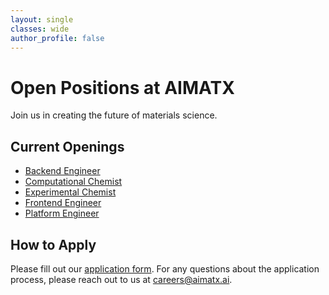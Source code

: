 ```yaml
---
layout: single
classes: wide
author_profile: false
---
```

# Open Positions at AIMATX

Join us in creating the future of materials science.

## Current Openings

- [Backend Engineer](roles/backend-engineer.md)
- [Computational Chemist](roles/computational-chemist.md)
- [Experimental Chemist](roles/experimental-chemist.md)
- [Frontend Engineer](roles/frontend-engineer.md)
- [Platform Engineer](roles/platform-engineer.md)

## How to Apply

Please fill out our [application form](https://aimatx.typeform.com/join-us). For any questions about the application process, please reach out to us at careers@aimatx.ai.
